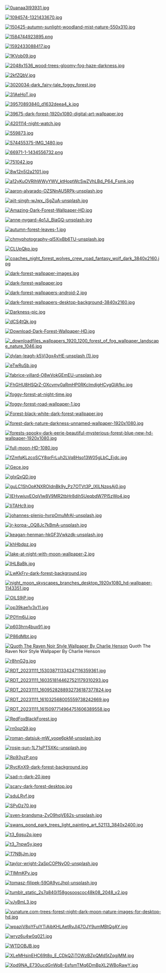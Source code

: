 [![0uanaa3l93931.jpg](0uanaa3l93931.jpg "0uanaa3l93931.jpg")](0uanaa3l93931.jpg)

[![1094574-1321433670.jpg](1094574-1321433670.jpg "1094574-1321433670.jpg")](1094574-1321433670.jpg)

[![150425-autumn-sunlight-woodland-mist-nature-550x310.jpg](150425-autumn-sunlight-woodland-mist-nature-550x310.jpg "150425-autumn-sunlight-woodland-mist-nature-550x310.jpg")](150425-autumn-sunlight-woodland-mist-nature-550x310.jpg)

[![1584744923895.png](1584744923895.png "1584744923895.png")](1584744923895.png)

[![1592433088417.jpg](1592433088417.jpg "1592433088417.jpg")](1592433088417.jpg)

[![1KVob09.jpg](1KVob09.jpg "1KVob09.jpg")](1KVob09.jpg)

[![2048x1536_wood-trees-gloomy-fog-haze-darkness.jpg](2048x1536_wood-trees-gloomy-fog-haze-darkness.jpg "2048x1536_wood-trees-gloomy-fog-haze-darkness.jpg")](2048x1536_wood-trees-gloomy-fog-haze-darkness.jpg)

[![2kfZQbV.jpg](2kfZQbV.jpg "2kfZQbV.jpg")](2kfZQbV.jpg)

[![3020034-dark_fairy-tale_foggy_forest.jpg](3020034-dark_fairy-tale_foggy_forest.jpg "3020034-dark_fairy-tale_foggy_forest.jpg")](3020034-dark_fairy-tale_foggy_forest.jpg)

[![31AeHoT.jpg](31AeHoT.jpg "31AeHoT.jpg")](31AeHoT.jpg)

[![39570893840_d1632deea4_k.jpg](39570893840_d1632deea4_k.jpg "39570893840_d1632deea4_k.jpg")](39570893840_d1632deea4_k.jpg)

[![39675-dark-forest-1920x1080-digital-art-wallpaper.jpg](39675-dark-forest-1920x1080-digital-art-wallpaper.jpg "39675-dark-forest-1920x1080-digital-art-wallpaper.jpg")](39675-dark-forest-1920x1080-digital-art-wallpaper.jpg)

[![4201114-night-watch.jpg](4201114-night-watch.jpg "4201114-night-watch.jpg")](4201114-night-watch.jpg)

[![559873.jpg](559873.jpg "559873.jpg")](559873.jpg)

[![574455375-IMG_1480.jpg](574455375-IMG_1480.jpg "574455375-IMG_1480.jpg")](574455375-IMG_1480.jpg)

[![66971-1-1434556732.png](66971-1-1434556732.png "66971-1-1434556732.png")](66971-1-1434556732.png)

[![751042.jpg](751042.jpg "751042.jpg")](751042.jpg)

[![8w12n5l2a2101.jpg](8w12n5l2a2101.jpg "8w12n5l2a2101.jpg")](8w12n5l2a2101.jpg)

[![a12yKuOVRIhWWyYWV_ktHoptWcSwZVhLBd_P64_Fsmk.jpg](a12yKuOVRIhWWyYWV_ktHoptWcSwZVhLBd_P64_Fsmk.jpg "a12yKuOVRIhWWyYWV_ktHoptWcSwZVhLBd_P64_Fsmk.jpg")](a12yKuOVRIhWWyYWV_ktHoptWcSwZVhLBd_P64_Fsmk.jpg)

[![aaron-alvarado-OZSNnAU5RPk-unsplash.jpg](aaron-alvarado-OZSNnAU5RPk-unsplash.jpg "aaron-alvarado-OZSNnAU5RPk-unsplash.jpg")](aaron-alvarado-OZSNnAU5RPk-unsplash.jpg)

[![ajit-singh-wJwx_jSgZuA-unsplash.jpg](ajit-singh-wJwx_jSgZuA-unsplash.jpg "ajit-singh-wJwx_jSgZuA-unsplash.jpg")](ajit-singh-wJwx_jSgZuA-unsplash.jpg)

[![Amazing-Dark-Forest-Wallpaper-HD.jpg](Amazing-Dark-Forest-Wallpaper-HD.jpg "Amazing-Dark-Forest-Wallpaper-HD.jpg")](Amazing-Dark-Forest-Wallpaper-HD.jpg)

[![anne-nygard-4p1Ji_BiaGQ-unsplash.jpg](anne-nygard-4p1Ji_BiaGQ-unsplash.jpg "anne-nygard-4p1Ji_BiaGQ-unsplash.jpg")](anne-nygard-4p1Ji_BiaGQ-unsplash.jpg)

[![autumn-forest-leaves-1.jpg](autumn-forest-leaves-1.jpg "autumn-forest-leaves-1.jpg")](autumn-forest-leaves-1.jpg)

[![chmyphotography-qI5XixBb6TU-unsplash.jpg](chmyphotography-qI5XixBb6TU-unsplash.jpg "chmyphotography-qI5XixBb6TU-unsplash.jpg")](chmyphotography-qI5XixBb6TU-unsplash.jpg)

[![CLUpQkp.jpg](CLUpQkp.jpg "CLUpQkp.jpg")](CLUpQkp.jpg)

[![coaches_night_forest_wolves_crew_road_fantasy_wolf_dark_3840x2160.jpg](coaches_night_forest_wolves_crew_road_fantasy_wolf_dark_3840x2160.jpg "coaches_night_forest_wolves_crew_road_fantasy_wolf_dark_3840x2160.jpg")](coaches_night_forest_wolves_crew_road_fantasy_wolf_dark_3840x2160.jpg)

[![dark-forest-wallpaper-images.jpg](dark-forest-wallpaper-images.jpg "dark-forest-wallpaper-images.jpg")](dark-forest-wallpaper-images.jpg)

[![dark-forest-wallpaper.jpg](dark-forest-wallpaper.jpg "dark-forest-wallpaper.jpg")](dark-forest-wallpaper.jpg)

[![dark-forest-wallpapers-android-2.jpg](dark-forest-wallpapers-android-2.jpg "dark-forest-wallpapers-android-2.jpg")](dark-forest-wallpapers-android-2.jpg)

[![dark-forest-wallpapers-desktop-background-3840x2160.jpg](dark-forest-wallpapers-desktop-background-3840x2160.jpg "dark-forest-wallpapers-desktop-background-3840x2160.jpg")](dark-forest-wallpapers-desktop-background-3840x2160.jpg)

[![Darkness-pic.jpg](Darkness-pic.jpg "Darkness-pic.jpg")](Darkness-pic.jpg)

[![dCS4tQk.jpg](dCS4tQk.jpg "dCS4tQk.jpg")](dCS4tQk.jpg)

[![Download-Dark-Forest-Wallpaper-HD.jpg](Download-Dark-Forest-Wallpaper-HD.jpg "Download-Dark-Forest-Wallpaper-HD.jpg")](Download-Dark-Forest-Wallpaper-HD.jpg)

[![_downloadfiles_wallpapers_1920_1200_forest_of_fog_wallpaper_landscape_nature_1046.jpg](_downloadfiles_wallpapers_1920_1200_forest_of_fog_wallpaper_landscape_nature_1046.jpg "_downloadfiles_wallpapers_1920_1200_forest_of_fog_wallpaper_landscape_nature_1046.jpg")](_downloadfiles_wallpapers_1920_1200_forest_of_fog_wallpaper_landscape_nature_1046.jpg)

[![dylan-leagh-k5Vj3gx4vHE-unsplash (1).jpg](dylan-leagh-k5Vj3gx4vHE-unsplash%20(1).jpg "dylan-leagh-k5Vj3gx4vHE-unsplash (1).jpg")](dylan-leagh-k5Vj3gx4vHE-unsplash%20(1).jpg)

[![eTwRuSb.jpg](eTwRuSb.jpg "eTwRuSb.jpg")](eTwRuSb.jpg)

[![fabrice-villard-O8wVokGEmEU-unsplash.jpg](fabrice-villard-O8wVokGEmEU-unsplash.jpg "fabrice-villard-O8wVokGEmEU-unsplash.jpg")](fabrice-villard-O8wVokGEmEU-unsplash.jpg)

[![FhGHU8HSQrZ-OXcvmy0aRmHP0RKcImdjgHCygGlAfkc.jpg](FhGHU8HSQrZ-OXcvmy0aRmHP0RKcImdjgHCygGlAfkc.jpg "FhGHU8HSQrZ-OXcvmy0aRmHP0RKcImdjgHCygGlAfkc.jpg")](FhGHU8HSQrZ-OXcvmy0aRmHP0RKcImdjgHCygGlAfkc.jpg)

[![foggy-forest-at-night-time.jpg](foggy-forest-at-night-time.jpg "foggy-forest-at-night-time.jpg")](foggy-forest-at-night-time.jpg)

[![foggy-forest-road-wallpaper-1.jpg](foggy-forest-road-wallpaper-1.jpg "foggy-forest-road-wallpaper-1.jpg")](foggy-forest-road-wallpaper-1.jpg)

[![Forest-black-white-dark-forest-wallpaper.jpg](Forest-black-white-dark-forest-wallpaper.jpg "Forest-black-white-dark-forest-wallpaper.jpg")](Forest-black-white-dark-forest-wallpaper.jpg)

[![forest-dark-nature-darkness-unnamed-wallpaper-1920x1080.jpg](forest-dark-nature-darkness-unnamed-wallpaper-1920x1080.jpg "forest-dark-nature-darkness-unnamed-wallpaper-1920x1080.jpg")](forest-dark-nature-darkness-unnamed-wallpaper-1920x1080.jpg)

[![forests-spooky-dark-eerie-beautiful-mysterious-forest-blue-new-hd-wallpaper-1920x1080.jpg](forests-spooky-dark-eerie-beautiful-mysterious-forest-blue-new-hd-wallpaper-1920x1080.jpg "forests-spooky-dark-eerie-beautiful-mysterious-forest-blue-new-hd-wallpaper-1920x1080.jpg")](forests-spooky-dark-eerie-beautiful-mysterious-forest-blue-new-hd-wallpaper-1920x1080.jpg)

[![full-moon-HD-1080.jpg](full-moon-HD-1080.jpg "full-moon-HD-1080.jpg")](full-moon-HD-1080.jpg)

[![fZmfqKLzcoSCY8qrFrLuh2LVq8Hso13W05gLbC_Ejdc.jpg](fZmfqKLzcoSCY8qrFrLuh2LVq8Hso13W05gLbC_Ejdc.jpg "fZmfqKLzcoSCY8qrFrLuh2LVq8Hso13W05gLbC_Ejdc.jpg")](fZmfqKLzcoSCY8qrFrLuh2LVq8Hso13W05gLbC_Ejdc.jpg)

[![Gece.jpg](Gece.jpg "Gece.jpg")](Gece.jpg)

[![gIxQxQD.jpg](gIxQxQD.jpg "gIxQxQD.jpg")](gIxQxQD.jpg)

[![guLC1ShOpKNXROIdnBk9y_Pz7OTVt3P_lXlLNzpsAj0.jpg](guLC1ShOpKNXROIdnBk9y_Pz7OTVt3P_lXlLNzpsAj0.jpg "guLC1ShOpKNXROIdnBk9y_Pz7OTVt3P_lXlLNzpsAj0.jpg")](guLC1ShOpKNXROIdnBk9y_Pz7OTVt3P_lXlLNzpsAj0.jpg)

[![IEHvwiuvEOqVlw8V9MR2tbHr8dih5UeqbdW7Pl5zWo4.jpg](IEHvwiuvEOqVlw8V9MR2tbHr8dih5UeqbdW7Pl5zWo4.jpg "IEHvwiuvEOqVlw8V9MR2tbHr8dih5UeqbdW7Pl5zWo4.jpg")](IEHvwiuvEOqVlw8V9MR2tbHr8dih5UeqbdW7Pl5zWo4.jpg)

[![IiTAHc9.jpg](IiTAHc9.jpg "IiTAHc9.jpg")](IiTAHc9.jpg)

[![johannes-plenio-hvrpOmuMrAI-unsplash.jpg](johannes-plenio-hvrpOmuMrAI-unsplash.jpg "johannes-plenio-hvrpOmuMrAI-unsplash.jpg")](johannes-plenio-hvrpOmuMrAI-unsplash.jpg)

[![jr-korpa-_OQ8Jc7kBmA-unsplash.jpg](jr-korpa-_OQ8Jc7kBmA-unsplash.jpg "jr-korpa-_OQ8Jc7kBmA-unsplash.jpg")](jr-korpa-_OQ8Jc7kBmA-unsplash.jpg)

[![keagan-henman-hkGF3Vwkzdk-unsplash.jpg](keagan-henman-hkGF3Vwkzdk-unsplash.jpg "keagan-henman-hkGF3Vwkzdk-unsplash.jpg")](keagan-henman-hkGF3Vwkzdk-unsplash.jpg)

[![khHbdpz.jpg](khHbdpz.jpg "khHbdpz.jpg")](khHbdpz.jpg)

[![lake-at-night-with-moon-wallpaper-2.jpg](lake-at-night-with-moon-wallpaper-2.jpg "lake-at-night-with-moon-wallpaper-2.jpg")](lake-at-night-with-moon-wallpaper-2.jpg)

[![lHLBaBk.jpg](lHLBaBk.jpg "lHLBaBk.jpg")](lHLBaBk.jpg)

[![LwKkFry-dark-forest-background.jpg](LwKkFry-dark-forest-background.jpg "LwKkFry-dark-forest-background.jpg")](LwKkFry-dark-forest-background.jpg)

[![night_moon_skyscapes_branches_desktop_1920x1080_hd-wallpaper-1143351.jpg](night_moon_skyscapes_branches_desktop_1920x1080_hd-wallpaper-1143351.jpg "night_moon_skyscapes_branches_desktop_1920x1080_hd-wallpaper-1143351.jpg")](night_moon_skyscapes_branches_desktop_1920x1080_hd-wallpaper-1143351.jpg)

[![OlLS9jP.jpg](OlLS9jP.jpg "OlLS9jP.jpg")](OlLS9jP.jpg)

[![op39kae1v3x11.jpg](op39kae1v3x11.jpg "op39kae1v3x11.jpg")](op39kae1v3x11.jpg)

[![P0Ym6iJ.jpg](P0Ym6iJ.jpg "P0Ym6iJ.jpg")](P0Ym6iJ.jpg)

[![p603hrn4bux91.jpg](p603hrn4bux91.jpg "p603hrn4bux91.jpg")](p603hrn4bux91.jpg)

[![P86dMbt.jpg](P86dMbt.jpg "P86dMbt.jpg")](P86dMbt.jpg)

[![Quoth The Raven Noir Style Wallpaper By Charlie Henson](quoth_the_raven_noir_style_wallpaper_by_charlie_henson-da05son.png "Quoth The Raven Noir Style Wallpaper By Charlie Henson")](quoth_the_raven_noir_style_wallpaper_by_charlie_henson-da05son.png)
Quoth The Raven Noir Style Wallpaper By Charlie Henson

[![r8hnG2g.jpg](r8hnG2g.jpg "r8hnG2g.jpg")](r8hnG2g.jpg)

[![RDT_20231111_153038711334247116359361.jpg](RDT_20231111_153038711334247116359361.jpg "RDT_20231111_153038711334247116359361.jpg")](RDT_20231111_153038711334247116359361.jpg)

[![RDT_20231111_1603518144627521179310293.jpg](RDT_20231111_1603518144627521179310293.jpg "RDT_20231111_1603518144627521179310293.jpg")](RDT_20231111_1603518144627521179310293.jpg)

[![RDT_20231111_1609528288932736187377824.jpg](RDT_20231111_1609528288932736187377824.jpg "RDT_20231111_1609528288932736187377824.jpg")](RDT_20231111_1609528288932736187377824.jpg)

[![RDT_20231111_161032568005559738242669.jpg](RDT_20231111_161032568005559738242669.jpg "RDT_20231111_161032568005559738242669.jpg")](RDT_20231111_161032568005559738242669.jpg)

[![RDT_20231111_1615097714964751606389558.jpg](RDT_20231111_1615097714964751606389558.jpg "RDT_20231111_1615097714964751606389558.jpg")](RDT_20231111_1615097714964751606389558.jpg)

[![RedFoxBlackForest.jpg](RedFoxBlackForest.jpg "RedFoxBlackForest.jpg")](RedFoxBlackForest.jpg)

[![rn0qzQ9.jpg](rn0qzQ9.jpg "rn0qzQ9.jpg")](rn0qzQ9.jpg)

[![roman-datsiuk-mW_yoqe6pkM-unsplash.jpg](roman-datsiuk-mW_yoqe6pkM-unsplash.jpg "roman-datsiuk-mW_yoqe6pkM-unsplash.jpg")](roman-datsiuk-mW_yoqe6pkM-unsplash.jpg)

[![rosie-sun-1L71sPT5XKc-unsplash.jpg](rosie-sun-1L71sPT5XKc-unsplash.jpg "rosie-sun-1L71sPT5XKc-unsplash.jpg")](rosie-sun-1L71sPT5XKc-unsplash.jpg)

[![Rp93yzP.png](Rp93yzP.png "Rp93yzP.png")](Rp93yzP.png)

[![RycKnX9-dark-forest-background.jpg](RycKnX9-dark-forest-background.jpg "RycKnX9-dark-forest-background.jpg")](RycKnX9-dark-forest-background.jpg)

[![sad-n-dark-20.jpeg](sad-n-dark-20.jpeg "sad-n-dark-20.jpeg")](sad-n-dark-20.jpeg)

[![scary-dark-forest-desktop.jpg](scary-dark-forest-desktop.jpg "scary-dark-forest-desktop.jpg")](scary-dark-forest-desktop.jpg)

[![sduLRvf.jpg](sduLRvf.jpg "sduLRvf.jpg")](sduLRvf.jpg)

[![SPyDz70.jpg](SPyDz70.jpg "SPyDz70.jpg")](SPyDz70.jpg)

[![sven-brandsma-ZvO9hqVE62s-unsplash.jpg](sven-brandsma-ZvO9hqVE62s-unsplash.jpg "sven-brandsma-ZvO9hqVE62s-unsplash.jpg")](sven-brandsma-ZvO9hqVE62s-unsplash.jpg)

[![swans_pond_park_trees_light_painting_art_52113_3840x2400.jpg](swans_pond_park_trees_light_painting_art_52113_3840x2400.jpg "swans_pond_park_trees_light_painting_art_52113_3840x2400.jpg")](swans_pond_park_trees_light_painting_art_52113_3840x2400.jpg)

[![t3_6qsu2q.jpeg](t3_6qsu2q.jpeg "t3_6qsu2q.jpeg")](t3_6qsu2q.jpeg)

[![t3_7npw5y.jpeg](t3_7npw5y.jpeg "t3_7npw5y.jpeg")](t3_7npw5y.jpeg)

[![T7NBjJm.jpg](T7NBjJm.jpg "T7NBjJm.jpg")](T7NBjJm.jpg)

[![taylor-wright-2aSpCOPNyO0-unsplash.jpg](taylor-wright-2aSpCOPNyO0-unsplash.jpg "taylor-wright-2aSpCOPNyO0-unsplash.jpg")](taylor-wright-2aSpCOPNyO0-unsplash.jpg)

[![TIMmKPv.jpg](TIMmKPv.jpg "TIMmKPv.jpg")](TIMmKPv.jpg)

[![tomasz-filipek-59OA9ycJhpI-unsplash.jpg](tomasz-filipek-59OA9ycJhpI-unsplash.jpg "tomasz-filipek-59OA9ycJhpI-unsplash.jpg")](tomasz-filipek-59OA9ycJhpI-unsplash.jpg)

[![tumblr_static_2s7q840i158gosooscoc48k08_2048_v2.jpg](tumblr_static_2s7q840i158gosooscoc48k08_2048_v2.jpg "tumblr_static_2s7q840i158gosooscoc48k08_2048_v2.jpg")](tumblr_static_2s7q840i158gosooscoc48k08_2048_v2.jpg)

[![vJyBmL3.jpg](vJyBmL3.jpg "vJyBmL3.jpg")](vJyBmL3.jpg)

[![vunature.com-trees-forest-night-dark-moon-nature-images-for-desktop-hd.jpg](vunature.com-trees-forest-night-dark-moon-nature-images-for-desktop-hd.jpg "vunature.com-trees-forest-night-dark-moon-nature-images-for-desktop-hd.jpg")](vunature.com-trees-forest-night-dark-moon-nature-images-for-desktop-hd.jpg)

[![wpazjV8qYFulYTiAibKHLAetRvJI47OJY9umMBtQgAY.jpg](wpazjV8qYFulYTiAibKHLAetRvJI47OJY9umMBtQgAY.jpg "wpazjV8qYFulYTiAibKHLAetRvJI47OJY9umMBtQgAY.jpg")](wpazjV8qYFulYTiAibKHLAetRvJI47OJY9umMBtQgAY.jpg)

[![wryz6u4w0q021.jpg](wryz6u4w0q021.jpg "wryz6u4w0q021.jpg")](wryz6u4w0q021.jpg)

[![WTDOBJB.jpg](WTDOBJB.jpg "WTDOBJB.jpg")](WTDOBJB.jpg)

[![XLeMHsinEHC69t8o_E_CDkQZjTOWzBZpQMd5tZqgjMM.jpg](XLeMHsinEHC69t8o_E_CDkQZjTOWzBZpQMd5tZqgjMM.jpg "XLeMHsinEHC69t8o_E_CDkQZjTOWzBZpQMd5tZqgjMM.jpg")](XLeMHsinEHC69t8o_E_CDkQZjTOWzBZpQMd5tZqgjMM.jpg)

[![Xpd9NA_E730ucdGnWq8-EsfsmTMq6DmBpXL2WBoRawY.jpg](Xpd9NA_E730ucdGnWq8-EsfsmTMq6DmBpXL2WBoRawY.jpg "Xpd9NA_E730ucdGnWq8-EsfsmTMq6DmBpXL2WBoRawY.jpg")](Xpd9NA_E730ucdGnWq8-EsfsmTMq6DmBpXL2WBoRawY.jpg)

